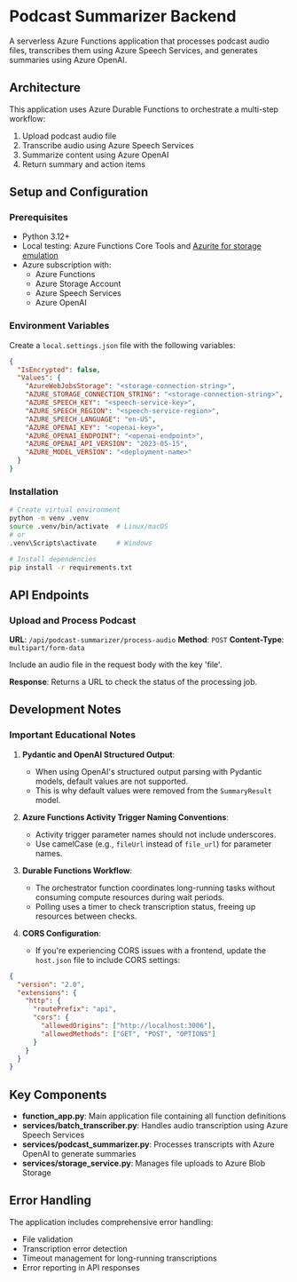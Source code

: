 # Podcast Summarizer Backend

A serverless Azure Functions application that processes podcast audio files, transcribes them using Azure Speech Services, and generates summaries using Azure OpenAI.

## Architecture

This application uses Azure Durable Functions to orchestrate a multi-step workflow:

1. Upload podcast audio file
2. Transcribe audio using Azure Speech Services
3. Summarize content using Azure OpenAI
4. Return summary and action items

## Setup and Configuration

### Prerequisites

- Python 3.12+
- Local testing: Azure Functions Core Tools and [Azurite for storage emulation](https://learn.microsoft.com/en-us/azure/azure-functions/functions-develop-local?pivots=programming-language-python#local-storage-emulator)
- Azure subscription with:
  - Azure Functions
  - Azure Storage Account
  - Azure Speech Services
  - Azure OpenAI

### Environment Variables

Create a `local.settings.json` file with the following variables:

```json
{
  "IsEncrypted": false,
  "Values": {
    "AzureWebJobsStorage": "<storage-connection-string>",
    "AZURE_STORAGE_CONNECTION_STRING": "<storage-connection-string>",
    "AZURE_SPEECH_KEY": "<speech-service-key>",
    "AZURE_SPEECH_REGION": "<speech-service-region>",
    "AZURE_SPEECH_LANGUAGE": "en-US",
    "AZURE_OPENAI_KEY": "<openai-key>",
    "AZURE_OPENAI_ENDPOINT": "<openai-endpoint>",
    "AZURE_OPENAI_API_VERSION": "2023-05-15",
    "AZURE_MODEL_VERSION": "<deployment-name>"
  }
}
```

### Installation

```bash
# Create virtual environment
python -m venv .venv
source .venv/bin/activate  # Linux/macOS
# or
.venv\Scripts\activate     # Windows

# Install dependencies
pip install -r requirements.txt
```

## API Endpoints

### Upload and Process Podcast

**URL**: `/api/podcast-summarizer/process-audio`
**Method**: `POST`
**Content-Type**: `multipart/form-data`

Include an audio file in the request body with the key 'file'.

**Response**: Returns a URL to check the status of the processing job.

## Development Notes

### Important Educational Notes

1. **Pydantic and OpenAI Structured Output**:
   - When using OpenAI's structured output parsing with Pydantic models, default values are not supported.
   - This is why default values were removed from the `SummaryResult` model.

2. **Azure Functions Activity Trigger Naming Conventions**:
   - Activity trigger parameter names should not include underscores.
   - Use camelCase (e.g., `fileUrl` instead of `file_url`) for parameter names.

3. **Durable Functions Workflow**:
   - The orchestrator function coordinates long-running tasks without consuming compute resources during wait periods.
   - Polling uses a timer to check transcription status, freeing up resources between checks.

4. **CORS Configuration**:
   - If you're experiencing CORS issues with a frontend, update the `host.json` file to include CORS settings:

```json
{
  "version": "2.0",
  "extensions": {
    "http": {
      "routePrefix": "api",
      "cors": {
        "allowedOrigins": ["http://localhost:3006"],
        "allowedMethods": ["GET", "POST", "OPTIONS"]
      }
    }
  }
}
```

## Key Components

- **function_app.py**: Main application file containing all function definitions
- **services/batch_transcriber.py**: Handles audio transcription using Azure Speech Services
- **services/podcast_summarizer.py**: Processes transcripts with Azure OpenAI to generate summaries
- **services/storage_service.py**: Manages file uploads to Azure Blob Storage

## Error Handling

The application includes comprehensive error handling:
- File validation
- Transcription error detection
- Timeout management for long-running transcriptions
- Error reporting in API responses
